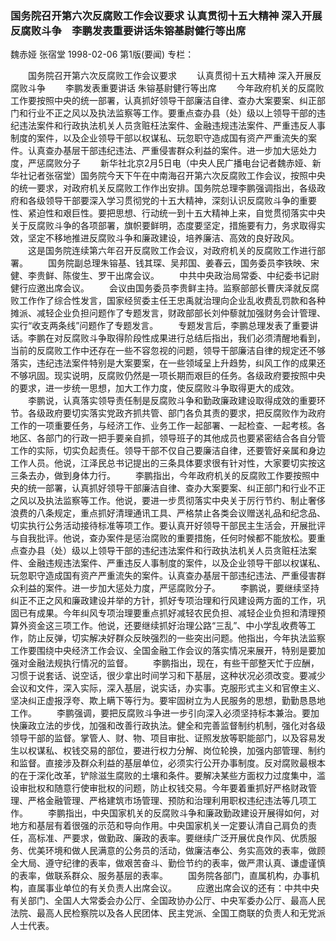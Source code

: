 ### 国务院召开第六次反腐败工作会议要求  认真贯彻十五大精神  深入开展反腐败斗争　李鹏发表重要讲话朱镕基尉健行等出席
魏赤娅  张宿堂
1998-02-06
第1版(要闻)
专栏：

　　国务院召开第六次反腐败工作会议要求
　　认真贯彻十五大精神  深入开展反腐败斗争
　　李鹏发表重要讲话  朱镕基尉健行等出席
　　今年政府机关的反腐败工作要按照中央的统一部署，认真抓好领导干部廉洁自律、查办大案要案、纠正部门和行业不正之风以及执法监察等工作。要重点查办县（处）级以上领导干部的违纪违法案件和行政执法机关人员贪赃枉法案件、金融违规违法案件、严重违反人事制度的案件，以及企业领导干部以权谋私、玩忽职守造成国有资产严重流失的案件。认真查办基层干部违纪违法、严重侵害群众利益的案件。进一步加大惩处力度，严惩腐败分子
　　新华社北京2月5日电（中央人民广播电台记者魏赤娅、新华社记者张宿堂）国务院今天下午在中南海召开第六次反腐败工作会议，按照中央的统一要求，对政府机关反腐败工作作出安排。国务院总理李鹏强调指出，各级政府和各级领导干部要深入学习贯彻党的十五大精神，深刻认识反腐败斗争的重要性、紧迫性和艰巨性。要把思想、行动统一到十五大精神上来，自觉贯彻落实中央关于反腐败斗争的各项部署，旗帜要鲜明，态度要坚定，措施要有力，务求取得实效，坚定不移地推进反腐败斗争和廉政建设，培养廉洁、高效的良好政风。
　　这是国务院连续第六年召开反腐败工作会议，对政府机关的反腐败工作进行部署。
　　国务院副总理朱镕基、钱其琛、吴邦国、姜春云，国务委员李铁映、宋健、李贵鲜、陈俊生、罗干出席会议。
　　中共中央政治局常委、中纪委书记尉健行应邀出席会议。
　　会议由国务委员李贵鲜主持。监察部部长曹庆泽就反腐败工作作了综合性发言，国家经贸委主任王忠禹就治理向企业乱收费乱罚款和各种摊派、减轻企业负担问题作了专题发言，财政部部长刘仲藜就加强财务会计管理、实行“收支两条线”问题作了专题发言。
　　专题发言后，李鹏总理发表了重要讲话。李鹏在对反腐败斗争取得阶段性成果进行总结后指出，我们必须清醒地看到，当前的反腐败工作中还存在一些不容忽视的问题，领导干部廉洁自律的规定还不够落实，违纪违法案件特别是大案要案，在一些领域呈上升趋势，纠风工作的成果还不够巩固。现实说明，反腐败仍然是一项长期而艰巨的任务。各级政府要按照中央的要求，进一步统一思想，加大工作力度，使反腐败斗争取得更大的成效。
　　李鹏说，认真落实领导责任制是反腐败斗争和勤政廉政建设取得成效的重要环节。各级政府要切实落实党政齐抓共管、部门各负其责的要求，把反腐败作为政府工作的一项重要任务，与经济工作、业务工作一起部署、一起检查、一起考核。各地区、各部门的行政一把手要亲自抓，领导班子的其他成员也要紧密结合各自分管工作的实际，切实负起责任。领导干部不仅自己要廉洁自律，还要管好亲属和身边工作人员。他说，江泽民总书记提出的三条具体要求很有针对性，大家要切实按这三条去办，做到身体力行。
　　李鹏指出，今年政府机关的反腐败工作要按照中央的统一部署，认真抓好领导干部廉洁自律、查办大案要案、纠正部门和行业不正之风以及执法监察等工作。他说，要进一步贯彻落实中央关于厉行节约、制止奢侈浪费的八条规定，重点抓好清理通讯工具、严格禁止各类会议赠送礼品和纪念品、切实执行公务活动接待标准等项工作。要认真开好领导干部民主生活会，开展批评与自我批评。他说，查办案件是惩治腐败的重要措施，任何时候都不能放松。要重点查办县（处）级以上领导干部的违纪违法案件和行政执法机关人员贪赃枉法案件、金融违规违法案件、严重违反人事制度的案件，以及企业领导干部以权谋私、玩忽职守造成国有资产严重流失的案件。认真查办基层干部违纪违法、严重侵害群众利益的案件。进一步加大惩处力度，严惩腐败分子。
　　李鹏说，要继续坚持纠正不正之风和廉政建设并举的方针，抓好专项治理和行风建设两方面的工作，巩固已有成果。今年纠风专项治理要重点抓好减轻农民负担、减轻企业负担和清理预算外资金这三项工作。他说，还要继续抓好治理公路“三乱”、中小学乱收费等工作，防止反弹，切实解决好群众反映强烈的一些突出问题。他指出，今年执法监察工作要围绕中央经济工作会议、全国金融工作会议的落实情况来展开，特别是要加强对金融法规执行情况的监督。
　　李鹏指出，现在，有些干部整天忙于应酬，习惯于说套话、说空话，很少拿出时间学习和下基层，这种状况必须改变。要减少会议和文件，深入实际，深入基层，说实话，办实事。克服形式主义和官僚主义、坚决纠正虚报浮夸、欺上瞒下等行为。要牢固树立为人民服务的思想，勤勤恳恳地工作。
　　李鹏强调，要把反腐败斗争进一步引向深入必须坚持标本兼治。要加快廉政立法的步伐，加强和改善行政执法。健全和完善监督制约机制，强化对各级领导干部的监督。掌管人、财、物、项目审批、证照发放等职能部门，以及容易发生以权谋私、权钱交易的部位，要进行权力分解、岗位轮换，加强内部管理、制约和监督。直接涉及群众利益的基层单位，必须实行公开办事制度。反对腐败最根本的在于深化改革，铲除滋生腐败的土壤和条件。要解决某些方面权力过度集中，滥设审批权和随意行使审批权的问题，防止权钱交易。今年要着重抓好严格财政管理、严格金融管理、严格建筑市场管理、预防和治理利用职权违纪违法等几项工作。
　　李鹏指出，中央国家机关的反腐败斗争和廉政勤政建设开展得如何，对地方和基层有着很强的示范和导向作用。中央国家机关一定要认清自己肩负的责任，高标准、严要求，做勤政、廉政的表率。要继续广泛开展优良作风、优质服务、优美环境和做人民满意的公务员的活动，做廉洁奉公、务实高效的表率，做顾全大局、遵守纪律的表率，做艰苦奋斗、勤俭节约的表率，做严肃认真、谦虚谨慎的表率，做联系群众、服务基层的表率。
　　国务院各部门，直属机构，办事机构，直属事业单位的有关负责人出席会议。
　　应邀出席会议的还有：中共中央有关部门、全国人大常委会办公厅、全国政协办公厅、中央军委办公厅、最高人民法院、最高人民检察院以及各人民团体、民主党派、全国工商联的负责人和无党派人士代表。
